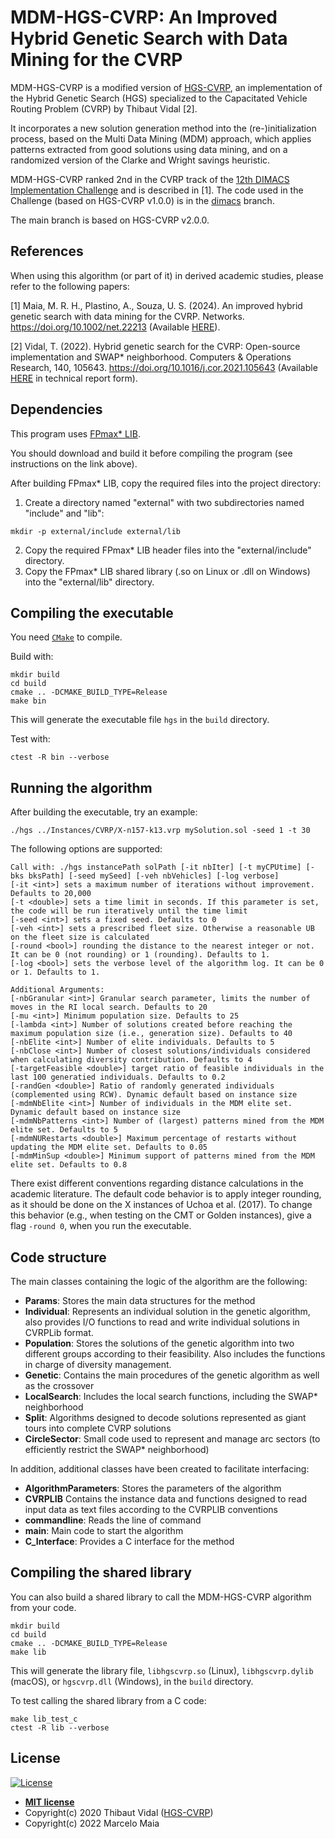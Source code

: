 # MDM-HGS-CVRP: An Improved Hybrid Genetic Search with Data Mining for the CVRP

MDM-HGS-CVRP is a modified version of [HGS-CVRP](https://github.com/vidalt/HGS-CVRP), an implementation of the Hybrid Genetic Search (HGS) specialized to the Capacitated Vehicle Routing Problem (CVRP) by Thibaut Vidal [2].

It incorporates a new solution generation method into the (re-)initialization process, based on the Multi Data Mining (MDM) approach, which applies patterns extracted from good solutions using data mining, and on a randomized version of the Clarke and Wright savings heuristic.

MDM-HGS-CVRP ranked 2nd in the CVRP track of the [12th DIMACS Implementation Challenge](http://dimacs.rutgers.edu/programs/challenge/vrp/) and is described in [1].
The code used in the Challenge (based on HGS-CVRP v1.0.0) is in the [dimacs](https://github.com/marcelorhmaia/MDM-HGS-CVRP/tree/dimacs) branch.

The main branch is based on HGS-CVRP v2.0.0.

## References

When using this algorithm (or part of it) in derived academic studies, please refer to the following papers:

[1] Maia, M. R. H., Plastino, A., Souza, U. S. (2024). An improved hybrid genetic search with data mining for the CVRP. Networks.
https://doi.org/10.1002/net.22213 (Available [HERE](https://onlinelibrary.wiley.com/share/author/AZEHMWNPWREGZN3AUQ7F?target=10.1002/net.22213)).

[2] Vidal, T. (2022). Hybrid genetic search for the CVRP: Open-source implementation and SWAP* neighborhood. Computers & Operations Research, 140, 105643.
https://doi.org/10.1016/j.cor.2021.105643 (Available [HERE](https://arxiv.org/abs/2012.10384) in technical report form).

## Dependencies

This program uses [FPmax* LIB](https://github.com/marcelorhmaia/FPmax-LIB).

You should download and build it before compiling the program (see instructions on the link above).

After building FPmax* LIB, copy the required files into the project directory:
1. Create a directory named "external" with two subdirectories named "include" and "lib":
```console
mkdir -p external/include external/lib
```
2. Copy the required FPmax* LIB header files into the "external/include" directory.
3. Copy the FPmax* LIB shared library (.so on Linux or .dll on Windows) into the "external/lib" directory.

## Compiling the executable 

You need [`CMake`](https://cmake.org) to compile.

Build with:
```console
mkdir build
cd build
cmake .. -DCMAKE_BUILD_TYPE=Release
make bin
```
This will generate the executable file `hgs` in the `build` directory.

Test with:
```console
ctest -R bin --verbose
```

## Running the algorithm

After building the executable, try an example: 
```console
./hgs ../Instances/CVRP/X-n157-k13.vrp mySolution.sol -seed 1 -t 30
```

The following options are supported:
```
Call with: ./hgs instancePath solPath [-it nbIter] [-t myCPUtime] [-bks bksPath] [-seed mySeed] [-veh nbVehicles] [-log verbose]
[-it <int>] sets a maximum number of iterations without improvement. Defaults to 20,000                                     
[-t <double>] sets a time limit in seconds. If this parameter is set, the code will be run iteratively until the time limit           
[-seed <int>] sets a fixed seed. Defaults to 0                                                                                    
[-veh <int>] sets a prescribed fleet size. Otherwise a reasonable UB on the fleet size is calculated                      
[-round <bool>] rounding the distance to the nearest integer or not. It can be 0 (not rounding) or 1 (rounding). Defaults to 1. 
[-log <bool>] sets the verbose level of the algorithm log. It can be 0 or 1. Defaults to 1.                                       

Additional Arguments:
[-nbGranular <int>] Granular search parameter, limits the number of moves in the RI local search. Defaults to 20               
[-mu <int>] Minimum population size. Defaults to 25                                                                            
[-lambda <int>] Number of solutions created before reaching the maximum population size (i.e., generation size). Defaults to 40
[-nbElite <int>] Number of elite individuals. Defaults to 5                                                                    
[-nbClose <int>] Number of closest solutions/individuals considered when calculating diversity contribution. Defaults to 4     
[-targetFeasible <double>] target ratio of feasible individuals in the last 100 generatied individuals. Defaults to 0.2  
[-randGen <double>] Ratio of randomly generated individuals (complemented using RCW). Dynamic default based on instance size
[-mdmNbElite <int>] Number of individuals in the MDM elite set. Dynamic default based on instance size 
[-mdmNbPatterns <int>] Number of (largest) patterns mined from the MDM elite set. Defaults to 5 
[-mdmNURestarts <double>] Maximum percentage of restarts without updating the MDM elite set. Defaults to 0.05
[-mdmMinSup <double>] Minimum support of patterns mined from the MDM elite set. Defaults to 0.8      
```

There exist different conventions regarding distance calculations in the academic literature.
The default code behavior is to apply integer rounding, as it should be done on the X instances of Uchoa et al. (2017).
To change this behavior (e.g., when testing on the CMT or Golden instances), give a flag `-round 0`, when you run the executable.

## Code structure

The main classes containing the logic of the algorithm are the following:
* **Params**: Stores the main data structures for the method
* **Individual**: Represents an individual solution in the genetic algorithm, also provides I/O functions to read and write individual solutions in CVRPLib format.
* **Population**: Stores the solutions of the genetic algorithm into two different groups according to their feasibility. Also includes the functions in charge of diversity management.
* **Genetic**: Contains the main procedures of the genetic algorithm as well as the crossover
* **LocalSearch**: Includes the local search functions, including the SWAP* neighborhood
* **Split**: Algorithms designed to decode solutions represented as giant tours into complete CVRP solutions
* **CircleSector**: Small code used to represent and manage arc sectors (to efficiently restrict the SWAP* neighborhood)

In addition, additional classes have been created to facilitate interfacing:
* **AlgorithmParameters**: Stores the parameters of the algorithm
* **CVRPLIB** Contains the instance data and functions designed to read input data as text files according to the CVRPLIB conventions
* **commandline**: Reads the line of command
* **main**: Main code to start the algorithm
* **C_Interface**: Provides a C interface for the method

## Compiling the shared library

You can also build a shared library to call the MDM-HGS-CVRP algorithm from your code.

```console
mkdir build
cd build
cmake .. -DCMAKE_BUILD_TYPE=Release
make lib
```
This will generate the library file, `libhgscvrp.so` (Linux), `libhgscvrp.dylib` (macOS), or `hgscvrp.dll` (Windows),
in the `build` directory.

To test calling the shared library from a C code:
```console
make lib_test_c
ctest -R lib --verbose
```

## License

[![License](http://img.shields.io/:license-mit-blue.svg?style=flat-square)](http://badges.mit-license.org)

- **[MIT license](http://opensource.org/licenses/mit-license.php)**
- Copyright(c) 2020 Thibaut Vidal ([HGS-CVRP](https://github.com/vidalt/HGS-CVRP))
- Copyright(c) 2022 Marcelo Maia
